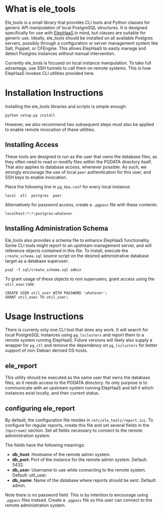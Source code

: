 What is ele_tools
=================

Ele_tools is a small library that provides CLI tools and Python classes for generic API manipulation of local PostgreSQL structures. It is designed specifically for use with [ElepHaaS](https://github.com/peak6/elephaas) in mind, but classes are suitable for generic use. Ideally, ele_tools should be installed on all available Postgres servers, possibly through a configuration or server management system like Salt, Puppet, or CFEngine. This allows ElepHaaS to easily manage and detect Postgres instances without manual intervention.

Currently ele_tools is focused on local instance manipulation. To take full advantage, use SSH tunnels to call them on remote systems. This is how ElepHaaS invokes CLI utilities provided here.

Installation Instructions
=========================

Installing the ele_tools libraries and scripts is simple enough:

    python setup.py install

However, we also recommend two subsequent steps must also be applied to enable remote invocation of these utilities.

Installing Access
-----------------

These tools are designed to run as the user that owns the database files, as they often need to read or modify files within the PGDATA directory itself. That also applies to database access, whenever possible. As such, we strongly encourage the use of local `peer` authentication for this user, and SSH keys to enable invocation.

Place the following line in `pg_hba.conf` for every local instance:

    local  all  postgres  peer

Alternatively for password access, create a `.pgpass` file with these contents:

    localhost:*:*:postgres:whatever


Installing Administration Schema
--------------------------------

Ele_tools also provides a schema file to enhance ElepHaaS functionality. Some CLI tools might report to an upstream management server, and will reference objects contained in this file. To install, execute the `create_schema.sql` source script on the desired administrative database target as a database superuser:

    psql -f sql/create_schema.sql admin

To grant usage of these objects to non superusers, grant access using the `util_exec` role:

    CREATE USER util_user WITH PASSWORD 'whatever';
    GRANT util_exec TO util_user;


Usage Instructions
==================

There is currenly only one CLI tool that does any work. It will search for local PostgreSQL instances using `pg_lsclusters` and report them to a remote system running ElepHaaS. Future versions will likely also supply a wrapper for `pg_ctl` and remove the dependency on `pg_lsclusters` for better support of non-Debian derived OS hosts.

ele_report
----------

This utility should be executed as the same user that owns the database files, as it needs access to the PGDATA directory. Its only purpose is to communicate with an upstream system running ElepHaaS and tell it which instances exist locally, and their current status.

configuring ele_report
-------------------------

By default, the configuration file resides in `/etc/ele_tools/report.ini`. To configure for regular reports, create this file and set several fields in the `[Upstream]` section. Set all fields necessary to connect to the remote administration system.

The fields have the following meanings:

* **db_host**: Hostname of the remote admin system.
* **db_port**: Port of the instance for the remote admin system. Default: 5432.
* **db_user**: Username to use while connecting to the remote system. Default: util_user.
* **db_name**: Name of the database where reports should be sent. Default: admin.

Note there is no password field. This is by intention to encourage using `.pgpass` files instead. Create a `.pgpass` file so this user can connect to the remote administration system.

